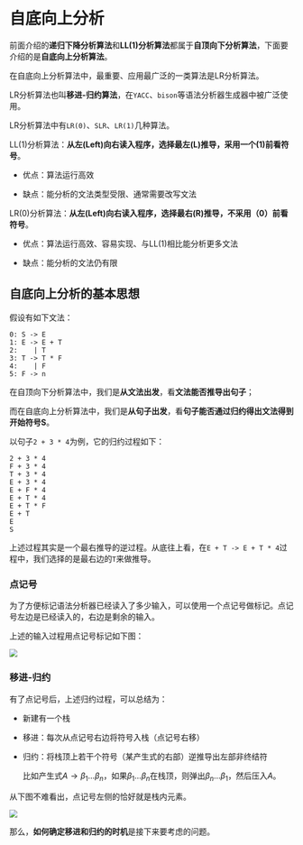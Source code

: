 # 自底向上分析

前面介绍的**递归下降分析算法**和**LL(1)分析算法**都属于**自顶向下分析算法**，下面要介绍的是**自底向上分析算法**。

在自底向上分析算法中，最重要、应用最广泛的一类算法是LR分析算法。

LR分析算法也叫**移进-归约算法**，在`YACC`、`bison`等语法分析器生成器中被广泛使用。

LR分析算法中有`LR(0)`、`SLR`、`LR(1)`几种算法。

LL(1)分析算法：**从左(Left)向右读入程序，选择最左(L)推导，采用一个(1)前看符号**。

* 优点：算法运行高效

* 缺点：能分析的文法类型受限、通常需要改写文法

LR(0)分析算法：**从左(Left)向右读入程序，选择最右(R)推导，不采用（0）前看符号**。

* 优点：算法运行高效、容易实现、与LL(1)相比能分析更多文法

* 缺点：能分析的文法仍有限

## 自底向上分析的基本思想

假设有如下文法：

```
0: S -> E
1: E -> E + T
2:    | T
3: T -> T * F
4:    | F
5: F -> n
```

在自顶向下分析算法中，我们是**从文法出发**，看**文法能否推导出句子**；

而在自底向上分析算法中，我们是**从句子出发**，看**句子能否通过归约得出文法得到开始符号S**。

以句子`2 + 3 * 4`为例，它的归约过程如下：

```
2 + 3 * 4
F + 3 * 4
T + 3 * 4
E + 3 * 4
E + F * 4
E + T * 4
E + T * F
E + T
E
S
```

上述过程其实是一个最右推导的逆过程。从底往上看，在`E + T -> E + T * 4`过程中，我们选择的是最右边的`T`来做推导。

### 点记号

为了方便标记语法分析器已经读入了多少输入，可以使用一个点记号做标记。点记号左边是已经读入的，右边是剩余的输入。

上述的输入过程用点记号标记如下图：

<img src="https://tva1.sinaimg.cn/large/008i3skNgy1gts72hdg8wj606g08kglp02.jpg" style="zoom:90%;" />

### 移进-归约

有了点记号后，上述归约过程，可以总结为：

* 新建有一个栈

* 移进：每次从点记号右边将符号入栈（点记号右移）

* 归约：将栈顶上若干个符号（某产生式的右部）逆推导出左部非终结符

  比如产生式$A \to \beta_1\dots\beta_n$，如果$\beta_1\dots\beta_n$在栈顶，则弹出$\beta_n\dots\beta_1$，然后压入$A$。

从下图不难看出，点记号左侧的恰好就是栈内元素。

<img src="https://tva1.sinaimg.cn/large/008i3skNgy1gts72hdg8wj606g08kglp02.jpg" style="zoom:90%;" />

那么，**如何确定移进和归约的时机**是接下来要考虑的问题。

